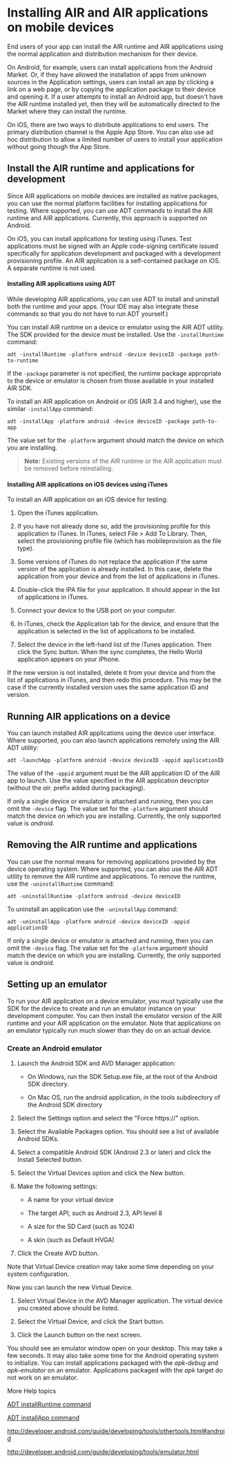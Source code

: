 # Installing AIR and AIR applications on mobile devices

End users of your app can install the AIR runtime and AIR applications using the
normal application and distribution mechanism for their device.

On Android, for example, users can install applications from the Android Market.
Or, if they have allowed the installation of apps from unknown sources in the
Application settings, users can install an app by clicking a link on a web page,
or by copying the application package to their device and opening it. If a user
attempts to install an Android app, but doesn't have the AIR runtime installed
yet, then they will be automatically directed to the Market where they can
install the runtime.

On iOS, there are two ways to distribute applications to end users. The primary
distribution channel is the Apple App Store. You can also use ad hoc
distribution to allow a limited number of users to install your application
without going though the App Store.

## Install the AIR runtime and applications for development

Since AIR applications on mobile devices are installed as native packages, you
can use the normal platform facilities for installing applications for testing.
Where supported, you can use ADT commands to install the AIR runtime and AIR
applications. Currently, this approach is supported on Android.

On iOS, you can install applications for testing using iTunes. Test applications
must be signed with an Apple code-signing certificate issued specifically for
application development and packaged with a development provisioning profile. An
AIR application is a self-contained package on iOS. A separate runtime is not
used.

#### Installing AIR applications using ADT

While developing AIR applications, you can use ADT to install and uninstall both
the runtime and your apps. (Your IDE may also integrate these commands so that
you do not have to run ADT yourself.)

You can install AIR runtime on a device or emulator using the AIR ADT utility.
The SDK provided for the device must be installed. Use the `-installRuntime`
command:

    adt -installRuntime -platform android -device deviceID -package path-to-runtime

If the `-package` parameter is not specified, the runtime package appropriate to
the device or emulator is chosen from those available in your installed AIR SDK.

To install an AIR application on Android or iOS (AIR 3.4 and higher), use the
similar `-installApp` command:

    adt -installApp -platform android -device deviceID -package path-to-app

The value set for the `-platform` argument should match the device on which you
are installing.

> **Note:** Existing versions of the AIR runtime or the AIR application must be
> removed before reinstalling.

#### Installing AIR applications on iOS devices using iTunes

To install an AIR application on an iOS device for testing:

1.  Open the iTunes application.

2.  If you have not already done so, add the provisioning profile for this
    application to iTunes. In iTunes, select File \> Add To Library. Then,
    select the provisioning profile file (which has mobileprovision as the file
    type).

3.  Some versions of iTunes do not replace the application if the same version
    of the application is already installed. In this case, delete the
    application from your device and from the list of applications in iTunes.

4.  Double-click the IPA file for your application. It should appear in the list
    of applications in iTunes.

5.  Connect your device to the USB port on your computer.

6.  In iTunes, check the Application tab for the device, and ensure that the
    application is selected in the list of applications to be installed.

7.  Select the device in the left-hand list of the iTunes application. Then
    click the Sync button. When the sync completes, the Hello World application
    appears on your iPhone.

If the new version is not installed, delete it from your device and from the
list of applications in iTunes, and then redo this procedure. This may be the
case if the currently installed version uses the same application ID and
version.

## Running AIR applications on a device

You can launch installed AIR applications using the device user interface. Where
supported, you can also launch applications remotely using the AIR ADT utility:

    adt -launchApp -platform android -device deviceID -appid applicationID

The value of the `-appid` argument must be the AIR application ID of the AIR app
to launch. Use the value specified in the AIR application descriptor (without
the _air._ prefix added during packaging).

If only a single device or emulator is attached and running, then you can omit
the `-device` flag. The value set for the `-platform` argument should match the
device on which you are installing. Currently, the only supported value is
_android_.

## Removing the AIR runtime and applications

You can use the normal means for removing applications provided by the device
operating system. Where supported, you can also use the AIR ADT utility to
remove the AIR runtime and applications. To remove the runtime, use the
`-uninstallRuntime` command:

    adt -uninstallRuntime -platform android -device deviceID

To uninstall an application use the `-uninstallApp` command:

    adt -uninstallApp -platform android -device deviceID -appid applicationID

If only a single device or emulator is attached and running, then you can omit
the `-device` flag. The value set for the `-platform` argument should match the
device on which you are installing. Currently, the only supported value is
_android_.

## Setting up an emulator

To run your AIR application on a device emulator, you must typically use the SDK
for the device to create and run an emulator instance on your development
computer. You can then install the emulator version of the AIR runtime and your
AIR application on the emulator. Note that applications on an emulator typically
run much slower than they do on an actual device.

### Create an Android emulator

1.  Launch the Android SDK and AVD Manager application:

    - On Windows, run the SDK Setup.exe file, at the root of the Android SDK
      directory.

    - On Mac OS, run the android application, in the tools subdirectory of the
      Android SDK directory

2.  Select the Settings option and select the "Force https://" option.

3.  Select the Available Packages option. You should see a list of available
    Android SDKs.

4.  Select a compatible Android SDK (Android 2.3 or later) and click the Install
    Selected button.

5.  Select the Virtual Devices option and click the New button.

6.  Make the following settings:

    - A name for your virtual device

    - The target API, such as Android 2.3, API level 8

    - A size for the SD Card (such as 1024)

    - A skin (such as Default HVGA)

7.  Click the Create AVD button.

Note that Virtual Device creation may take some time depending on your system
configuration.

Now you can launch the new Virtual Device.

1.  Select Virtual Device in the AVD Manager application. The virtual device you
    created above should be listed.

2.  Select the Virtual Device, and click the Start button.

3.  Click the Launch button on the next screen.

You should see an emulator window open on your desktop. This may take a few
seconds. It may also take some time for the Android operating system to
initialize. You can install applications packaged with the _apk-debug_ and
_apk-emulator_ on an emulator. Applications packaged with the _apk_ target do
not work on an emulator.

More Help topics

[ADT installRuntime command](WS901d38e593cd1bac1e63e3d128fc240122-7ff6.html)

[ADT installApp command](WS901d38e593cd1bac1e63e3d128fc240122-7ffa.html)

<http://developer.android.com/guide/developing/tools/othertools.html#android>

<http://developer.android.com/guide/developing/tools/emulator.html>
